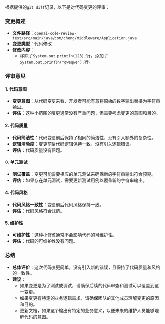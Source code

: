 根据提供的`git diff`记录，以下是对代码变更的评审：

### 变更概述
- **文件路径**：`openai-code-review-test/src/main/java/com/cheng/middleware/Application.java`
- **变更类型**：代码修改
- **修改内容**：
  - 移除了`System.out.println(123);`行，添加了`System.out.println("qweqwe");`行。

### 评审意见

#### 1. 代码意图
- **变更意图**：从代码变更来看，开发者可能有意将原始的数字输出替换为字符串输出。
- **评估**：这种小范围的变更通常没有严重问题，但需要考虑变更的意图和目的。

#### 2. 代码质量
- **代码简洁性**：代码变更前后保持了相同的简洁性，没有引入额外的复杂性。
- **逻辑清晰度**：变更前后代码逻辑保持一致，没有引入逻辑错误。
- **评估**：代码质量没有问题。

#### 3. 单元测试
- **测试覆盖**：变更可能需要相应的单元测试来确保新的字符串输出符合预期。
- **评估**：如果存在单元测试，需要更新测试用例以覆盖新的字符串输出。

#### 4. 代码风格
- **代码风格一致性**：变更前后代码风格保持一致。
- **评估**：代码风格符合规范。

#### 5. 维护性
- **可维护性**：这种小修改通常不会影响代码的可维护性。
- **评估**：代码的可维护性没有问题。

### 总结
- **总体评价**：这次代码变更简单，没有引入新的错误，且保持了代码质量和风格的一致性。
- **建议**：
  - 如果变更是为了测试或调试，请确保后续的代码审查和测试可以覆盖到这一变更。
  - 如果变更有特定的业务逻辑需求，请确保团队的其他成员理解变更的原因和目的。
  - 更新文档，如果这个输出有特定的业务意义，以便未来的维护人员能够理解代码的意图。
